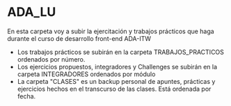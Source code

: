 ﻿# ADA_LU
En esta carpeta voy a subir la ejercitación y trabajos prácticos que haga durante el curso de desarrollo front-end ADA-ITW
- Los trabajos prácticos se subirán en la carpeta TRABAJOS_PRACTICOS ordenados por número.
- Los ejercicios propuestos, integradores y Challenges se subirán en la carpeta INTEGRADORES ordenados por módulo
- La carpeta "CLASES" es un backup personal de apuntes, prácticas y ejercicios hechos en el transcurso de las clases. Está ordenada por fecha.
